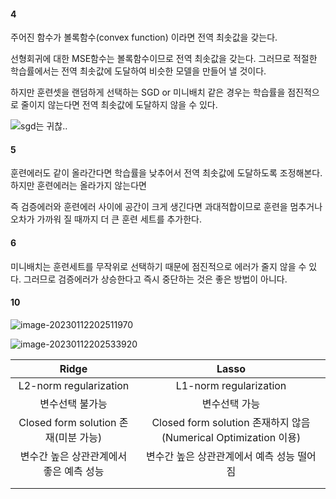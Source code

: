 #### 4

주어진 함수가 볼록함수(convex function) 이라면 전역 최솟값을 갖는다. 

선형회귀에 대한 MSE함수는 볼록함수이므로 전역 최솟값을 갖는다.  그러므로 적절한 학습률에서는 전역 최솟값에 도달하여 비슷한 모델을 만들어 낼 것이다.

하지만 훈련셋을 랜덤하게 선택하는 SGD or 미니배치 같은 경우는 학습률을 점진적으로 줄이지 않는다면 전역 최솟값에 도달하지 않을 수 있다.

![sgd는 귀찮..](C:\Users\outof\Desktop\handon_ml\4.model_training\output_mini_batch.png)

#### 5 

훈련에러도 같이 올라간다면 학습률을 낮추어서 전역 최솟값에 도달하도록 조정해본다. 하지만 훈련에러는 올라가지 않는다면 

즉 검증에러와 훈련에러 사이에 공간이 크게 생긴다면 과대적합이므로 훈련을 멈추거나 오차가 가까워 질 때까지 더 큰 훈련 세트를 추가한다.



#### 6

 미니배치는 훈련세트를 무작위로 선택하기 때문에 점진적으로 에러가 줄지 않을 수 있다. 그러므로 검증에러가 상승한다고 즉시 중단하는 것은 좋은 방법이 아니다.



#### 10

![image-20230112202511970](C:\Users\outof\Desktop\handon_ml\4.model_training\image-20230112202511970.png)

![image-20230112202533920](C:\Users\outof\Desktop\handon_ml\4.model_training\image-20230112202533920.png)

|                  Ridge                  |                            Lasso                             |
| :-------------------------------------: | :----------------------------------------------------------: |
|         L2-norm regularization          |                    L1-norm regularization                    |
|             변수선택 불가능             |                        변수선택 가능                         |
|  Closed form solution 존재(미분 가능)   | Closed form solution 존재하지 않음(Numerical Optimization 이용) |
| 변수간 높은 상관관계에서 좋은 예측 성능 |          변수간 높은 상관관계에서 예측 성능 떨어짐           |
|                                         |                                                              |
|                                         |                                                              |

